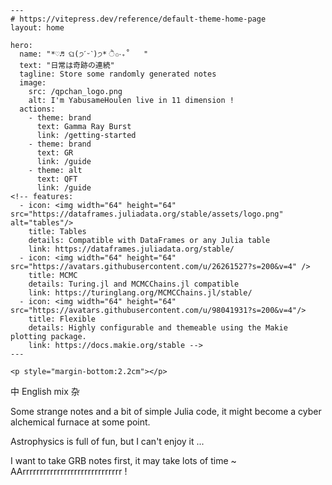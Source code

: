 ```@raw html
---
# https://vitepress.dev/reference/default-theme-home-page
layout: home

hero:
  name: "*♡♬ ଘ(੭ˊᵕˋ)੭* ੈ✩‧₊˚   "
  text: "日常は奇跡の連続"
  tagline: Store some randomly generated notes
  image:
    src: /qpchan_logo.png
    alt: I'm YabusameHoulen live in 11 dimension !
  actions:
    - theme: brand
      text: Gamma Ray Burst
      link: /getting-started
    - theme: brand
      text: GR
      link: /guide
    - theme: alt
      text: QFT
      link: /guide
<!-- features:
  - icon: <img width="64" height="64" src="https://dataframes.juliadata.org/stable/assets/logo.png" alt="tables"/>
    title: Tables
    details: Compatible with DataFrames or any Julia table
    link: https://dataframes.juliadata.org/stable/
  - icon: <img width="64" height="64" src="https://avatars.githubusercontent.com/u/26261527?s=200&v=4" />
    title: MCMC
    details: Turing.jl and MCMCChains.jl compatible
    link: https://turinglang.org/MCMCChains.jl/stable/
  - icon: <img width="64" height="64" src="https://avatars.githubusercontent.com/u/98041931?s=200&v=4"/>
    title: Flexible
    details: Highly configurable and themeable using the Makie plotting package.
    link: https://docs.makie.org/stable -->
---
```

```@raw html
<p style="margin-bottom:2.2cm"></p>
```

中 English mix 杂

Some strange notes and a bit of simple Julia code, it might become a cyber alchemical furnace at some point.

Astrophysics is full of fun, but I can't enjoy it ... 

I want to take GRB notes first, it may take lots of time ~ AArrrrrrrrrrrrrrrrrrrrrrrrrrrrr !